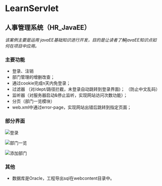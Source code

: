 # LearnServlet
## 人事管理系统（HR_JavaEE）

   *该案例主要是运用 javaEE基础知识进行开发，目的是让读者了解javaEE知识点如何在项目中应用。*
	
### 主要功能
 
 - 登录、注销
 - 部门管理的增删改查；
 - 通过cookie完成n天内免登录；
 - 过滤器
       （对/dept/路径拦截，未登录自动跳转到登录界面)；
	   （防止中文乱码）
 - 监听器（对服务器启动&停止监听，实现网站访问次数功能）；
 - 分页（部门一览模块）
 - web.xml中通过error-page，实现网站出错后跳转到指定页面；
 
 ### 部分界面
 ![登录][1]
 
![部门一览][2]

![添加部门][3]
  


  [1]: ./images/2017-10-16_141649.png "登录"
  [2]: ./images/2017-10-16_142726.png "部门一览"
  [3]: ./images/2017-10-16_141723.png "添加部门"
  
###   其他

 - 数据库是Oracle，工程导出sql在webcontent目录中。